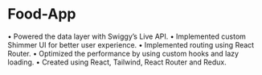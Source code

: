 # Food-App

• Powered the data layer with Swiggy’s Live API.
• Implemented custom Shimmer UI for better user
  experience.
• Implemented routing using React Router.
• Optimized the performance by using custom hooks
  and lazy loading.
• Created using React, Tailwind, React Router and Redux.

